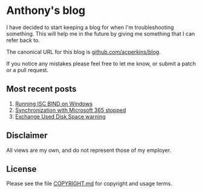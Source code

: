 # Anthony's blog

I have decided to start keeping a blog for when I'm troubleshooting something. This will help me in
the future by giving me something that I can refer back to.

The canonical URL for this blog is
[github.com/acperkins/blog](https://github.com/acperkins/blog).

If you notice any mistakes please feel free to let me know, or submit a patch or a pull request.

## Most recent posts

1. [Running ISC BIND on Windows](2021/2021-03-30_BindOnWindows.md)
1. [Synchronization with Microsoft 365 stopped](2021/2021-03-12_SyncStopped365.md)
1. [Exchange Used Disk Space warning](2020/2020-10-23_ExchangeUsedDiskSpace.md)

## Disclaimer

All views are my own, and do not represent those of my employer.

## License

Please see the file [COPYRIGHT.md](COPYRIGHT.md) for copyright and usage terms.
